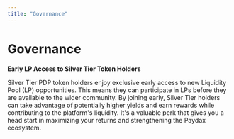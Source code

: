 ```yaml
---
title: "Governance"
---
```


Governance
==========

**Early LP Access to Silver Tier Token Holders**

Silver Tier PDP token holders enjoy exclusive early access to new Liquidity Pool (LP) opportunities. This means they can participate in LPs before they are available to the wider community. By joining early, Silver Tier holders can take advantage of potentially higher yields and earn rewards while contributing to the platform's liquidity. It's a valuable perk that gives you a head start in maximizing your returns and strengthening the Paydax ecosystem.
